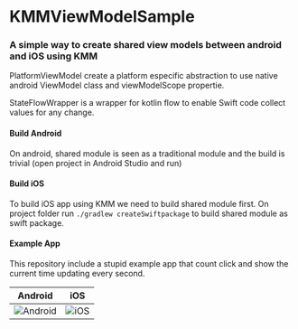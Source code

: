 # KMMViewModelSample

### A simple way to create shared view models between android and iOS using KMM

PlatformViewModel create a platform especific abstraction to use native android ViewModel class and viewModelScope propertie. 

StateFlowWrapper is a wrapper for kotlin flow to enable Swift code collect values for any change.

#### Build Android

On android, shared module is seen as a traditional module and the build is trivial (open project in Android Studio and run)

#### Build iOS

To build iOS app using KMM we need to build shared module first. 
On project folder run `./gradlew createSwiftpackage` to build shared module as swift package. 

#### Example App

This repository include a stupid example app that count click and show the current time updating every second.

| Android | iOS |
| ------- | --- |
| ![Android](https://user-images.githubusercontent.com/26679466/188282674-4c096b11-9c2f-4e69-ba68-7eb1f732d9e9.png) | ![iOS](https://user-images.githubusercontent.com/26679466/188282618-802b8f92-041e-4ef6-8f82-a8f7e4893490.png) |

